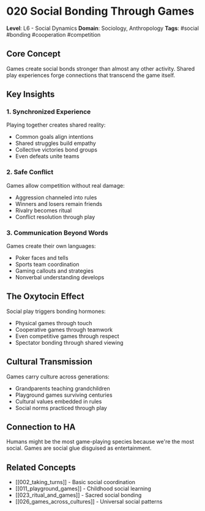 # 020 Social Bonding Through Games

**Level**: L6 - Social Dynamics
**Domain**: Sociology, Anthropology
**Tags**: #social #bonding #cooperation #competition

## Core Concept

Games create social bonds stronger than almost any other activity. Shared play experiences forge connections that transcend the game itself.

## Key Insights

### 1. Synchronized Experience
Playing together creates shared reality:
- Common goals align intentions
- Shared struggles build empathy
- Collective victories bond groups
- Even defeats unite teams

### 2. Safe Conflict
Games allow competition without real damage:
- Aggression channeled into rules
- Winners and losers remain friends
- Rivalry becomes ritual
- Conflict resolution through play

### 3. Communication Beyond Words
Games create their own languages:
- Poker faces and tells
- Sports team coordination
- Gaming callouts and strategies
- Nonverbal understanding develops

## The Oxytocin Effect

Social play triggers bonding hormones:
- Physical games through touch
- Cooperative games through teamwork
- Even competitive games through respect
- Spectator bonding through shared viewing

## Cultural Transmission

Games carry culture across generations:
- Grandparents teaching grandchildren
- Playground games surviving centuries
- Cultural values embedded in rules
- Social norms practiced through play

## Connection to HA

Humans might be the most game-playing species because we're the most social. Games are social glue disguised as entertainment.

## Related Concepts
- [[002_taking_turns]] - Basic social coordination
- [[011_playground_games]] - Childhood social learning
- [[023_ritual_and_games]] - Sacred social bonding
- [[026_games_across_cultures]] - Universal social patterns